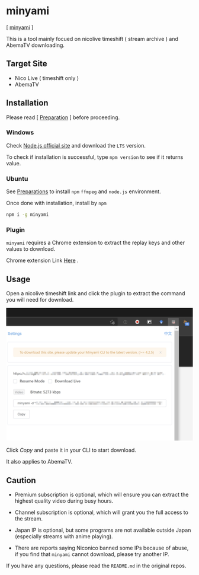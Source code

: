 # minyami

[ [minyami](https://github.com/Last-Order/Minyami) ]

This is a tool mainly focued on nicolive timeshift ( stream archive ) and AbemaTV downloading.

## Target Site

- Nico Live ( timeshift only )
- AbemaTV

## Installation

Please read [ [Preparation](/preparation/) ] before proceeding.

### Windows

Check [Node.js official site](https://nodejs.org/) and download the `LTS` version.

To check if installation is successful, type `npm version` to see if it returns value.

### Ubuntu

See [Preparations](/preparation/#node-js) to install `npm` `ffmpeg` and `node.js` environment.

Once done with installation, install by `npm`

```bash
npm i -g minyami
```

### Plugin

`minyami` requires a Chrome extension to extract the replay keys and other values to download.

Chrome extension Link [Here](https://chrome.google.com/webstore/detail/minyami/cgejkofhdaffiifhcohjdbbheldkiaed) .

## Usage

Open a nicolive timeshift link and click the plugin to extract the command you will need for download.

![Plugin](./minyami-0001.jpg)

Click *Copy* and paste it in your CLI to start download.

It also applies to AbemaTV.

## Caution

- Premium subscription is optional, which will ensure you can extract the highest quality video during busy hours.

- Channel subscription is optional, which will grant you the full access to the stream.

- Japan IP is optional, but some programs are not available outside Japan (especially streams with anime playing).

- There are reports saying Niconico banned some IPs because of abuse, if you find that `minyami` cannot download, please try another IP.

If you have any questions, please read the `README.md` in the original repos.
